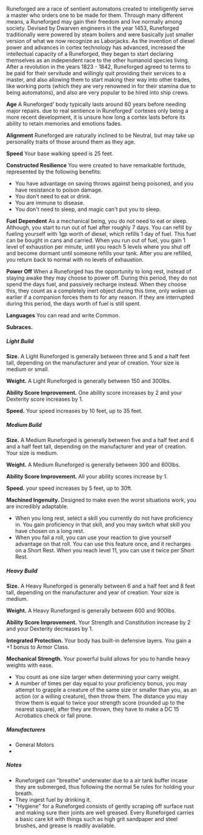 Runeforged are a race of sentient automatons created to intelligently serve a master who orders one to be made for them. Through many different means, a Runeforged may gain their freedom and live normally among society. Devised by Dwarven engineers in the year 1453, Runeforged traditionally were powered by steam boilers and were basically just smaller version of what we now recognize as Laborjacks. As the invention of diesel power and advances in cortex technology has advanced, increased the intellectual capacity of a Runeforged, they began to start declaring themselves as an independent race to the other humanoid species living. After a revolution in the years 1823 - 1842, Runeforged agreed to terms to be paid for their servitude and willingly quit providing their services to a master, and also allowing them to start making their way into other trades, like working ports (which they are very renowned in for their stamina due to being automatons), and also are very popular to be hired into ship crews. 

**Age**
A Runeforged' body typically lasts around 60 years before needing major repairs. due to real sentience in Runeforged' cortexes only being a more recent development, it is unsure how long a cortex lasts before its ability to retain memories and emotions fades.

**Alignment**
Runeforged are naturally inclined to be Neutral, but may take up personality traits of those around them as they age.

**Speed**
Your base walking speed is 25 feet.

**Constructed Resilience**
You were created to have remarkable fortitude, represented by the following benefits:
- You have advantage on saving throws against being poisoned, and you have resistance to poison damage.
- You don’t need to eat or drink.
- You are immune to disease.
- You don't need to sleep, and magic can't put you to sleep.

**Fuel Dependent**
As a mechanical being, you do not need to eat or sleep. Although, you start to run out of fuel after roughly 7 days. You can refill by fueling yourself with 1gp worth of diesel, which refills 1 day of fuel. This fuel can be bought in cans and carried. When you run out of fuel, you gain 1 level of exhaustion per minute, until you reach 5 levels where you shut off and become dormant until someone refills your tank. After you are refilled, you return back to normal with no levels of exhaustion.

**Power Off**
When a Runeforged has the opportunity to long rest, instead of staying awake they may choose to power off. During this period, they do not spend the days fuel, and passively recharge instead. When they choose this, they count as a completely inert object during this time, only woken up earlier if a companion forces them to for any reason. If they are interrupted during this period, the days worth of fuel is still spent.

**Languages**
You can read and write Common.

**Subraces.**

##### Light Build

**Size.** A Light Runeforged is generally between three and 5 and a half feet tall, depending on the manufacturer and year of creation. Your size is medium or small.

**Weight.** A Light Runeforged is generally between 150 and 300lbs.

**Ability Score Improvement.** One ability score increases by 2 and your Dexterity score increases by 1.

**Speed.** Your speed increases by 10 feet, up to 35 feet. 



##### Medium Build

**Size.** A Medium Runeforged is generally between five and a half feet and 6 and a half feet tall, depending on the manufacturer and year of creation. Your size is medium.

**Weight.** A Medium Runeforged is generally between 300 and 600lbs.

**Ability Score Improvement.** All your ability scores increase by 1.

**Speed.** your speed increases by 5 feet, up to 30ft.

**Machined Ingenuity.** Designed to make even the worst situations work, you are incredibly adaptable. 
- When you long rest, select a skill you currently do not have proficiency in. You gain proficiency in that skill, and you may switch what skill you have chosen on a long rest.
- When you fail a roll, you can use your reaction to give yourself advantage on that roll. You can use this feature once, and it recharges on a Short Rest. When you reach level 11, you can use it twice per Short Rest. 

##### Heavy Build

**Size.** A Heavy Runeforged is generally between 6 and a half feet and 8 feet tall, depending on the manufacturer and year of creation. Your size is medium.

**Weight.** A Heavy Runeforged is generally between 600 and 900lbs.

**Ability Score Improvement.** Your Strength and Constitution increase by 2 and your Dexterity decreases by 1.

**Integrated Protection.** Your body has built-in defensive layers. You gain a +1 bonus to Armor Class.

**Mechanical Strength.** Your powerful build allows for you to handle heavy weights with ease.
- You count as one size larger when determining your carry weight.
- A number of times per day equal to your proficiency bonus, you may attempt to grapple a creature of the same size or smaller than you, as an action (or a willing creature), then throw them. The distance you may throw them is equal to twice your strength score (rounded up to the nearest square), after they are thrown, they have to make a DC 15 Acrobatics check or fall prone.

##### Manufacturers

- General Motors
- 
##### Notes

- Runeforged can "breathe" underwater due to a air tank buffer incase they are submerged, thus following the normal 5e rules for holding your breath.
- They ingest fuel by drinking it.
- "Hygiene" for a Runeforged consists of gently scraping off surface rust and making sure their joints are well greased. Every Runeforged carries a basic care kit with things such as high grit sandpaper and steel brushes, and grease is readily available.
